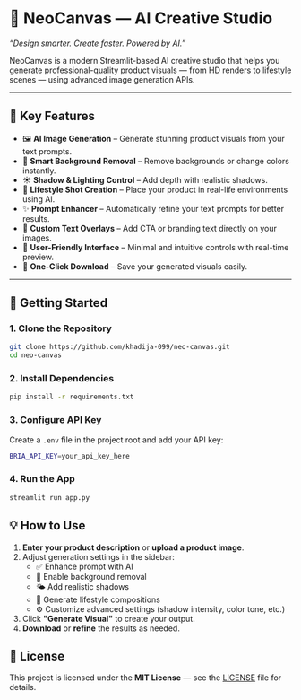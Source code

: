 # 🧠 NeoCanvas — AI Creative Studio  

*“Design smarter. Create faster. Powered by AI.”*  

NeoCanvas is a modern Streamlit-based AI creative studio that helps you generate professional-quality product visuals — from HD renders to lifestyle scenes — using advanced image generation APIs.

---

## 🌈 Key Features

- 🖼️ **AI Image Generation** – Generate stunning product visuals from your text prompts.  
- 🧹 **Smart Background Removal** – Remove backgrounds or change colors instantly.  
- ☀️ **Shadow & Lighting Control** – Add depth with realistic shadows.  
- 🏡 **Lifestyle Shot Creation** – Place your product in real-life environments using AI.  
- ✨ **Prompt Enhancer** – Automatically refine your text prompts for better results.  
- 📝 **Custom Text Overlays** – Add CTA or branding text directly on your images.  
- 🧠 **User-Friendly Interface** – Minimal and intuitive controls with real-time preview.  
- 💾 **One-Click Download** – Save your generated visuals easily.  

---

## 🚀 Getting Started

### 1. Clone the Repository
```bash
git clone https://github.com/khadija-099/neo-canvas.git
cd neo-canvas
```


### 2. Install Dependencies
```bash
pip install -r requirements.txt
```

### 3. Configure API Key

Create a `.env` file in the project root and add your API key:

```bash
BRIA_API_KEY=your_api_key_here
```

### 4. Run the App

```bash
streamlit run app.py
```

## 💡 How to Use

1. **Enter your product description** or **upload a product image**.  
2. Adjust generation settings in the sidebar:  
   - ✅ Enhance prompt with AI  
   - 🧹 Enable background removal  
   - 🌤️ Add realistic shadows  
   - 🏡 Generate lifestyle compositions  
   - ⚙️ Customize advanced settings (shadow intensity, color tone, etc.)  
3. Click **"Generate Visual"** to create your output.  
4. **Download** or **refine** the results as needed.  


## 🧾 License

This project is licensed under the **MIT License** — see the [LICENSE](LICENSE) file for details.
